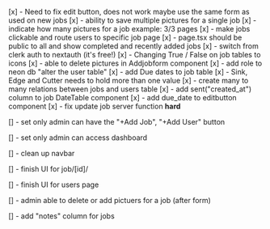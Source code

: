 [x] - Need to fix edit button, does not work maybe use the same form as used on new jobs
[x] - ability to save multiple pictures for a single job
[x] - indicate how many pictures for a job example: 3/3 pages
[x] - make jobs clickable and route users to specific job page
[x] - page.tsx should be public to all and show completed and recently added jobs
[x] - switch from clerk auth to nextauth (it's free!)
[x] - Changing True / False on job tables to icons
[x] - able to delete pictures in Addjobform component
[x] - add role to neon db "alter the user table"
[x] - add Due dates to job table
[x] - Sink, Edge and Cutter needs to hold more than one value
[x] - create many to many relations between jobs and users table
[x] - add sent("created_at") column to job DateTable component
[x] - add due_date to editbutton component
[x] - fix update job server function **hard**

[] - set only admin can have the "+Add Job", "+Add User" button

[] - set only admin can access dashboard

[] - clean up navbar

[] - finish UI for job/[id]/

[] - finish UI for users page

[] - admin able to delete or add pictuers for a job (after form)

[] - add "notes" column for jobs
